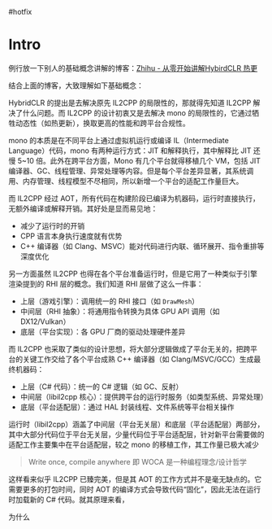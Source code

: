 #hotfix
# Intro

例行放一下别人的基础概念讲解的博客：[Zhihu - 从零开始讲解HybirdCLR 热更](https://zhuanlan.zhihu.com/p/685026219)

结合上面的博客，大致理解如下基础概念：

HybridCLR 的提出是去解决原先 IL2CPP 的局限性的，那就得先知道 IL2CPP 解决了什么问题。而 IL2CPP 的设计初衷又是去解决 mono 的局限性的，它通过牺牲动态性（如热更新），换取更高的性能和跨平台合规性。

mono 的本质是在不同平台上通过虚拟机运行或编译 IL（Intermediate Language）代码，mono 有两种运行方式：JIT 和解释执行，其中解释比 JIT 还慢 5~10 倍。此外在跨平台方面，Mono 有几个平台就得移植几个 VM，包括 JIT 编译器、GC、线程管理、异常处理等内容。但是每个平台差异显著，其系统调用、内存管理、线程模型不尽相同，所以新增一个平台的适配工作量巨大。

而 IL2CPP 经过 AOT，所有代码在构建阶段已编译为机器码，运行时直接执行，无额外编译或解释开销。其好处是显而易见地：

- 减少了运行时的开销
- CPP 语言本身执行速度就有优势
- C++ 编译器（如 Clang、MSVC）能对代码进行内联、循环展开、指令重排等深度优化

另一方面虽然 IL2CPP 也得在各个平台准备运行时，但是它用了一种类似于引擎渲染提到的 RHI 层的概念。我们知道 RHI 层做了这么一件事：

- 上层（游戏引擎）：调用统一的 RHI 接口（如 `DrawMesh`）
- 中间层（RHI 抽象）：将通用指令转换为具体 GPU API 调用（如 DX12/Vulkan）
- 底层（平台实现）：各 GPU 厂商的驱动处理硬件差异

而 IL2CPP 也采取了类似的设计思想，将大部分逻辑做成了平台无关的，把跨平台的关键工作交给了各个平台成熟 C++ 编译器（如 Clang/MSVC/GCC）生成最终机器码：

- 上层（C# 代码）：统一的 C# 逻辑（如 GC、反射）
- 中间层（libil2cpp 核心）：提供跨平台的运行时服务（如类型系统、异常处理）
- 底层（平台适配层）：通过 HAL 封装线程、文件系统等平台相关操作

运行时（libil2cpp）涵盖了中间层（平台无关层）和底层（平台适配层）两部分，其中大部分代码位于平台无关层，少量代码位于平台适配层，针对新平台需要做的适配工作主要集中在平台适配层，较之 mono 的移植工作，其工作量已极大减少

> Write once, compile anywhere 即 WOCA 是一种编程理念/设计哲学

这样看来似乎 IL2CPP 已臻完美，但是其 AOT 的工作方式并不是毫无缺点的。它需要更多的打包时间，同时 AOT 的编译方式会导致代码“固化”，因此无法在运行时加载新的 C# 代码。就其原理来看，

为什么